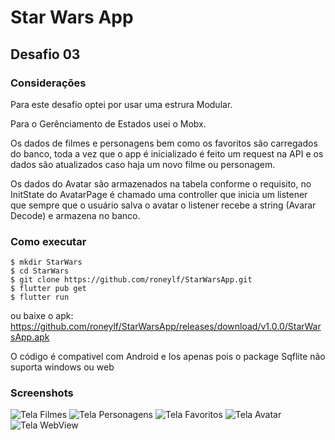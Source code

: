 # Star Wars App

## Desafio 03

### Considerações

Para este desafio optei por usar uma estrura Modular.

Para o Gerênciamento de Estados usei o Mobx.

Os dados de filmes e personagens bem como os favoritos são carregados do banco, 
toda a vez que o app é inicializado é feito um request na API e os dados são atualizados
caso haja um novo filme ou personagem.

Os dados do Avatar são armazenados na tabela conforme o requisito, no InitState do AvatarPage 
é chamado uma controller que inicia um listener que sempre que o usuário salva o avatar o listener recebe 
a string (Avarar Decode) e armazena no banco.

### Como executar
```
$ mkdir StarWars
$ cd StarWars
$ git clone https://github.com/roneylf/StarWarsApp.git
$ flutter pub get
$ flutter run
```

ou baixe o apk:
  https://github.com/roneylf/StarWarsApp/releases/download/v1.0.0/StarWarsApp.apk
  
O código é compativel com Android e Ios apenas pois o package Sqflite não suporta windows ou web

### Screenshots
![Tela Filmes](/screenshots/screenshot_01.jpeg?raw=true "Tela Filmes")
![Tela Personagens](/screenshots/screenshot_02.jpeg?raw=true "Tela Personagens")
![Tela Favoritos](/screenshots/screenshot_03.jpeg?raw=true "Tela Favoritos")
![Tela Avatar](/screenshots/screenshot_04.jpeg?raw=true "Tela Avatar")
![Tela WebView](/screenshots/screenshot_05.jpeg?raw=true "Tela WebView")






